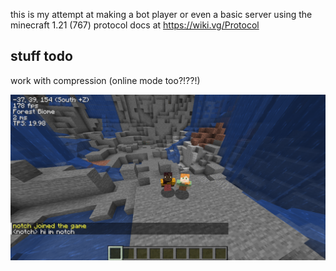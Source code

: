 this is my attempt at making a bot player or even a basic server using the minecraft 1.21 (767) protocol docs at https://wiki.vg/Protocol

## stuff todo
work with compression (online mode too?!??!)

![Screenshot](./screenshot.png)